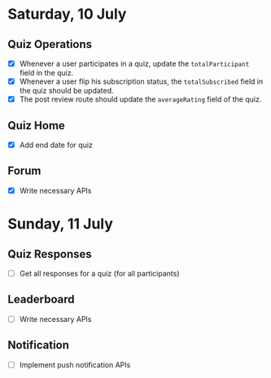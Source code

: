 # Saturday, 10 July

## Quiz Operations

- [x] Whenever a user participates in a quiz, update the `totalParticipant` field in the quiz.
- [x] Whenever a user flip his subscription status, the `totalSubscribed` field in the quiz should be updated.
- [x] The post review route should update the `averageRating` field of the quiz.

## Quiz Home

- [x] Add end date for quiz

## Forum

- [x] Write necessary APIs

# Sunday, 11 July

## Quiz Responses

- [ ] Get all responses for a quiz (for all participants)

## Leaderboard

- [ ] Write necessary APIs

## Notification

- [ ] Implement push notification APIs
